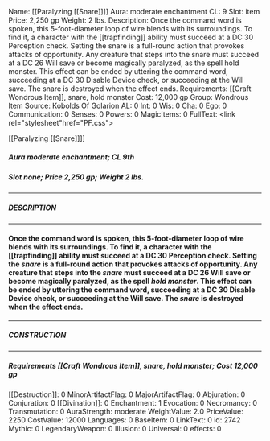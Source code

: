 Name: [[Paralyzing [[Snare]]]]
Aura: moderate enchantment
CL: 9
Slot: item
Price: 2,250 gp
Weight: 2 lbs.
Description: Once the command word is spoken, this 5-foot-diameter loop of wire blends with its surroundings. To find it, a character with the [[trapfinding]] ability must succeed at a DC 30 Perception check. Setting the snare is a full-round action that provokes attacks of opportunity. Any creature that steps into the snare must succeed at a DC 26 Will save or become magically paralyzed, as the spell hold monster. This effect can be ended by uttering the command word, succeeding at a DC 30 Disable Device check, or succeeding at the Will save. The snare is destroyed when the effect ends.
Requirements: [[Craft Wondrous Item]], snare, hold monster
Cost: 12,000 gp
Group: Wondrous Item
Source: Kobolds Of Golarion
AL: 0
Int: 0
Wis: 0
Cha: 0
Ego: 0
Communication: 0
Senses: 0
Powers: 0
MagicItems: 0
FullText: <link rel="stylesheet"href="PF.css"><div class="heading"><p class="alignleft">[[Paralyzing [[Snare]]]]</p><div style="clear: both;"></div></div><div><h5><b>Aura </b>moderate enchantment; <b>CL </b>9th</h5><h5><b>Slot </b>none; <b>Price </b>2,250 gp; <b>Weight </b>2 lbs.</h5></div><hr/><div><h5><b>DESCRIPTION</b></h5></div><hr/><div><h4><p>Once the command word is spoken, this 5-foot-diameter loop of wire blends with its surroundings. To find it, a character with the [[trapfinding]] ability must succeed at a DC 30 Perception check. Setting the <i>snare</i> is a full-round action that provokes attacks of opportunity. Any creature that steps into the <i>snare</i> must succeed at a DC 26 Will save or become magically paralyzed, as the spell <i>hold monster</i>. This effect can be ended by uttering the command word, succeeding at a DC 30 Disable Device check, or succeeding at the Will save. The <i>snare</i> is destroyed when the effect ends.</p></h4></div><hr/><div><h5><b>CONSTRUCTION</b></h5></div><hr/><div><h5><b>Requirements </b>[[Craft Wondrous Item]], <i>snare</i>, <i>hold monster</i>; <b>Cost </b>12,000 gp</h5></div>
[[Destruction]]: 0
MinorArtifactFlag: 0
MajorArtifactFlag: 0
Abjuration: 0
Conjuration: 0
[[Divination]]: 0
Enchantment: 1
Evocation: 0
Necromancy: 0
Transmutation: 0
AuraStrength: moderate
WeightValue: 2.0
PriceValue: 2250
CostValue: 12000
Languages: 0
BaseItem: 0
LinkText: 0
id: 2742
Mythic: 0
LegendaryWeapon: 0
Illusion: 0
Universal: 0
effects: 0
